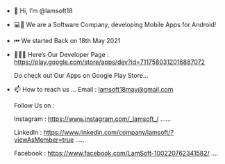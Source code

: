 - 👋 Hi, I’m @lamsoft18
- 💻📲 We are a Software Company, developing Mobile Apps for Android!
- ⏮ We started Back on 18th May 2021
- 👩🏻‍💻 Here’s Our Developer Page : https://play.google.com/store/apps/dev?id=7117580312016887072 
     
     Do check out Our Apps on Google Play Store...
- 📫 How to reach us ...
     Email : lamsoft18may@gmail.com
     
     Follow Us on :
     
     Instagram :  https://www.instagram.com/_lamsoft_/  ......
     
     LinkedIn  :  https://www.linkedin.com/company/lamsoft/?viewAsMember=true .....
     
     Facebook  :  https://www.facebook.com/LamSoft-100220762341582/ ....
     

<!---
lamsoft18/lamsoft18 is a ✨ special ✨ repository because its `README.md` (this file) appears on your GitHub profile.
You can click the Preview link to take a look at your changes.
--->
